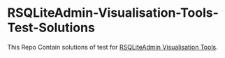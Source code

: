 # RSQLiteAdmin-Visualisation-Tools-Test-Solutions

This Repo Contain solutions of test for [RSQLiteAdmin Visualisation Tools](https://github.com/rstats-gsoc/gsoc2022/wiki/RSQLiteAdmin-Visualisation-Tools). 

